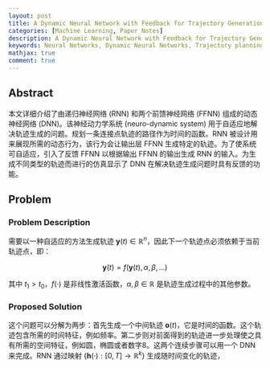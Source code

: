 ```yaml
---
layout: post
title: A Dynamic Neural Network with Feedback for Trajectory Generation
categories: [Machine Learning, Paper Notes]
description: A Dynamic Neural Network with Feedback for Trajectory Generation论文翻译兼部分解读
keywords: Neural Networks, Dynamic Neural Networks, Trajectory planning, Path planning
mathjax: true
comment: true
---
```


## Abstract

本文详细介绍了由递归神经网络 (RNN) 和两个前馈神经网络 (FFNN) 组成的动态神经网络 (DNN)。该神经动力学系统 (neuro-dynamic system) 用于自适应地解决轨迹生成的问题。规划一条连接点轨迹的路径作为时间的函数。RNN 被设计用来展现所需的动态行为，该行为会让输出层 FFNN 生成特定的轨迹。为了使系统可自适应，引入了反馈 FFNN 以根据输出 FFNN 的输出生成 RNN 的输入。为生成不同类型的轨迹而进行的仿真显示了 DNN 在解决轨迹生成问题时具有反馈的功能。

## Problem

### Problem Description

需要以一种自适应的方法生成轨迹 $\mathbf{y}(t) \in {\mathbb{R}^n}$，因此下一个轨迹点必须依赖于当前轨迹点，即：

$$
\mathbf{y}(t) = \mathit{f}(\mathbf{y}(t), \alpha, \beta, ...)
$$

其中 $t_1 \gt t_0$，$\mathit{f}(·)$ 是非线性激活函数，$\alpha, \beta \in \mathbb{R}$ 是轨迹生成过程中的其他参数。

### Proposed Solution

这个问题可以分解为两步：首先生成一个中间轨迹 $\mathbf{o}(t)$，它是时间的函数。这个轨迹包含所需的时间特征，例如频率。第二步则对前面得到的轨迹进一步处理使之具有所需的空间特征，例如圆，椭圆或者数字8。这两个连续步骤可以用一个 DNN 来完成。RNN 通过映射 {$\mathbf{h}(·): [0, T] \to {\mathbb{R}^k}$} 生成随时间变化的轨迹，